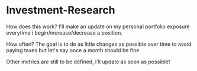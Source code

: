 # Investment-Research

How does this work?
I'll make an update on my personal portfolio exposure everytime i begin/increase/decrease a position.

How often?
The goal is to do as little changes as possible over time to avoid paying taxes but let's say once a month should be fine

Other metrics are still to be defined, i'll update as soon as possible!


